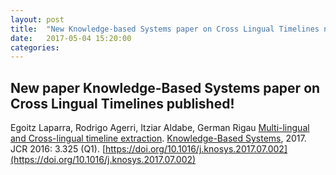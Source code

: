 ```yaml
---
layout: post
title:  "New Knowledge-based Systems paper on Cross Lingual Timelines now available!"
date:   2017-05-04 15:20:00
categories:
---
```


## New paper Knowledge-Based Systems paper on Cross Lingual Timelines published!

Egoitz Laparra, Rodrigo Agerri, Itziar Aldabe, German Rigau [Multi-lingual and Cross-lingual timeline extraction](http://www.sciencedirect.com/science/article/pii/S0950705117303192). [Knowledge-Based Systems](http://www.journals.elsevier.com/knowledge-based-systems), 2017. JCR 2016: 3.325 (Q1). [https://doi.org/10.1016/j.knosys.2017.07.002](https://doi.org/10.1016/j.knosys.2017.07.002)
